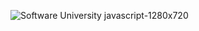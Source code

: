 
![Software University javascript-1280x720](https://user-images.githubusercontent.com/103949296/164291708-9bf16ce4-4190-4496-82a3-fccd996a97c6.jpg)
